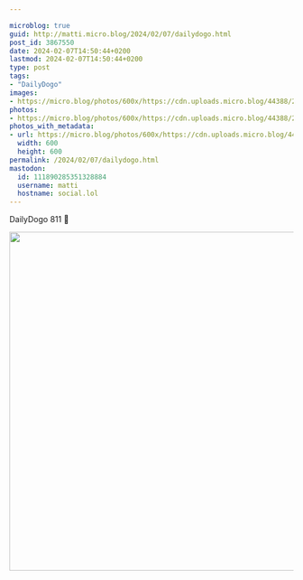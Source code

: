 ```yaml
---

microblog: true
guid: http://matti.micro.blog/2024/02/07/dailydogo.html
post_id: 3867550
date: 2024-02-07T14:50:44+0200
lastmod: 2024-02-07T14:50:44+0200
type: post
tags:
- "DailyDogo"
images:
- https://micro.blog/photos/600x/https://cdn.uploads.micro.blog/44388/2024/a367ce4ded744005a7d2e8d8131da572.jpg
photos:
- https://micro.blog/photos/600x/https://cdn.uploads.micro.blog/44388/2024/a367ce4ded744005a7d2e8d8131da572.jpg
photos_with_metadata:
- url: https://micro.blog/photos/600x/https://cdn.uploads.micro.blog/44388/2024/a367ce4ded744005a7d2e8d8131da572.jpg
  width: 600
  height: 600
permalink: /2024/02/07/dailydogo.html
mastodon:
  id: 111890285351328884
  username: matti
  hostname: social.lol
---
```

DailyDogo 811 🐶

<img src="/media/uploads/2024/a367ce4ded744005a7d2e8d8131da572.jpg" width="600" height="600" alt="" />

